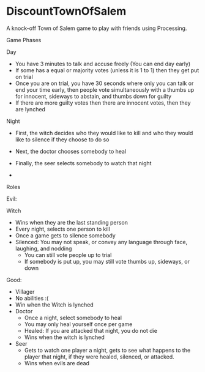 # DiscountTownOfSalem
A knock-off Town of Salem game to play with friends using Processing.

Game Phases

Day
* You have 3 minutes to talk and accuse freely (You can end day early)
* If some has a equal or majority votes (unless it is 1 to 1) then they get put on trial
* Once you are on trial, you have 30 seconds where only you can talk or end your time early, then people vote simultaneously with a thumbs up for innocent, sideways to abstain, and thumbs down for guilty
* If there are more guilty votes then there are innocent votes, then they are lynched

Night
* First, the witch decides who they would like to kill and who they would like to silence if they choose to do so
* Next, the doctor chooses somebody to heal
* Finally, the seer selects somebody to watch that night

*
Roles

Evil:

Witch
* Wins when they are the last standing person
* Every night, selects one person to kill
* Once a game gets to silence somebody
* Silenced: You may not speak, or convey any language through face, laughing, and nodding
  * You can still vote people up to trial
  * If somebody is put up, you may still vote thumbs up, sideways, or down

Good:	

* Villager
 * No abilities :(
* Win when the Witch is lynched
* Doctor
  * Once a night, select somebody to heal
  * You may only heal yourself once per game
  * Healed: If you are attacked that night, you do not die
   * Wins when the witch is lynched
* Seer
  * Gets to watch one player a night, gets to see what happens to the player that night, if they were healed, silenced, or attacked.
  * Wins when evils are dead
